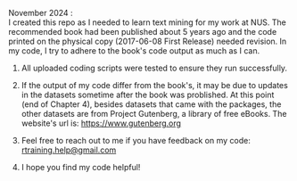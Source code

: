 November 2024 : \
I created this repo as I needed to learn text mining for my work at NUS. The recommended book had been published about 5 years ago and the code printed on the physical copy (2017-06-08 First Release) needed revision. In my code, I try to adhere to the book's code output as much as I can.

1. All uploaded coding scripts were tested to ensure they run successfully.

2. If the output of my code differ from the book's, it may be due to updates in the datasets sometime after the book was problished. At this point (end of Chapter 4), besides datasets that came with the packages, the other datasets are from Project Gutenberg, a library of free eBooks. The website's url is: https://www.gutenberg.org

3. Feel free to reach out to me if you have feedback on my code: rtraining.help@gmail.com

4. I hope you find my code helpful!
